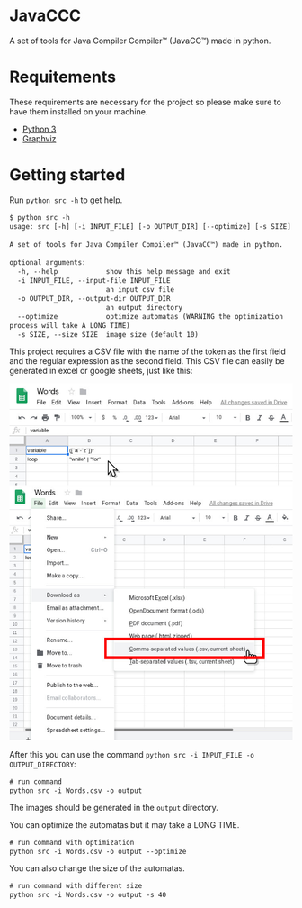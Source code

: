 # JavaCCC
A set of tools for Java Compiler Compiler™ (JavaCC™) made in python.

# Requitements
These requirements are necessary for the project so please make sure to have them installed on your machine.
* [Python 3](https://www.python.org/downloads/)
* [Graphviz](http://www.graphviz.org/)

# Getting started
Run `python src -h` to get help.
```
$ python src -h
usage: src [-h] [-i INPUT_FILE] [-o OUTPUT_DIR] [--optimize] [-s SIZE]

A set of tools for Java Compiler Compiler™ (JavaCC™) made in python.

optional arguments:
  -h, --help            show this help message and exit
  -i INPUT_FILE, --input-file INPUT_FILE
                        an input csv file
  -o OUTPUT_DIR, --output-dir OUTPUT_DIR
                        an output directory
  --optimize            optimize automatas (WARNING the optimization process will take A LONG TIME)
  -s SIZE, --size SIZE  image size (default 10)
```

This project requires a CSV file with the name of the token as the first field and the regular expression as the second field. This CSV file can easily be generated in excel or google sheets, just like this:

![sample-file](imgs/sample-file.jpg)
![sample-file](imgs/sample-save.jpg)

After this you can use the command `python src -i INPUT_FILE -o OUTPUT_DIRECTORY`:
```shell
# run command
python src -i Words.csv -o output
```

The images should be generated in the `output` directory.

You can optimize the automatas but it may take a LONG TIME.
```shell
# run command with optimization
python src -i Words.csv -o output --optimize
```

You can also change the size of the automatas.
```shell
# run command with different size
python src -i Words.csv -o output -s 40
```
